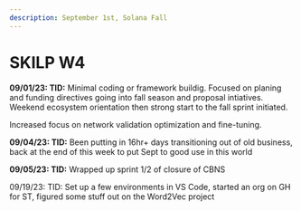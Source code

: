 ```yaml
---
description: September 1st, Solana Fall
---
```


# SKILP W4

**09/01/23: TID:** Minimal coding or framework buildig. Focused on planing and funding directives going into fall season and proposal intiatives. Weekend ecosystem orientation then strong start to the fall sprint initiated.

Increased focus on  network validation optimization and fine-tuning.&#x20;

**09/04/23: TID:** Been putting in 16hr+ days transitioning out of old business, back at the end of this week to put Sept to good use in this world

**09/05/23: TID:** Wrapped up sprint 1/2 of closure of CBNS

09/19/23: TID: Set up a few environments in VS Code, started an org on GH for ST, figured some stuff out on the Word2Vec project
